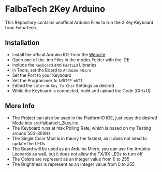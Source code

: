 # FalbaTech 2Key Arduino
This Repository contains unoffical Arduino Files to run the 2 Key Keyboard from FalbaTech.

## Installation
 - Install the offical Arduino IDE from the [Website](https://www.arduino.cc/en/software)
 - Open one of the .ino Files in the modes Folder with the IDE
 - Include the `Keyboard` and `FastLED` Libraries
 - In Tools, set the Board to `Arduino Micro`
 - Set the Port to your Keyboard
 - Set the Programmer to `AVRISP mkII`
 - Edited the `Color` or `Key To Char` Settings as desired
 - While the Keyboard is connected, build and upload the Code (Ctrl+U)

 ## More Info
 - The Project can also be used in the PlatformIO IDE, just copy the desired Mode into src/falbatech_2key.ino
 - The Keyboard runs at max Polling Rate, which is based on my Testing around 500-300Hz
 - The Single Color Mod is in theory the fastest, as it does not need to update the LEDs
 - The Board will be used as an Arduino Micro, you can use the Arduino Leonardo as well, but it does not allow the TX/RX LEDs to turn off
 - The Colors are represent as an integer value from 0 to 255
 - The Brightness is represent as an integer value from 0 to 255